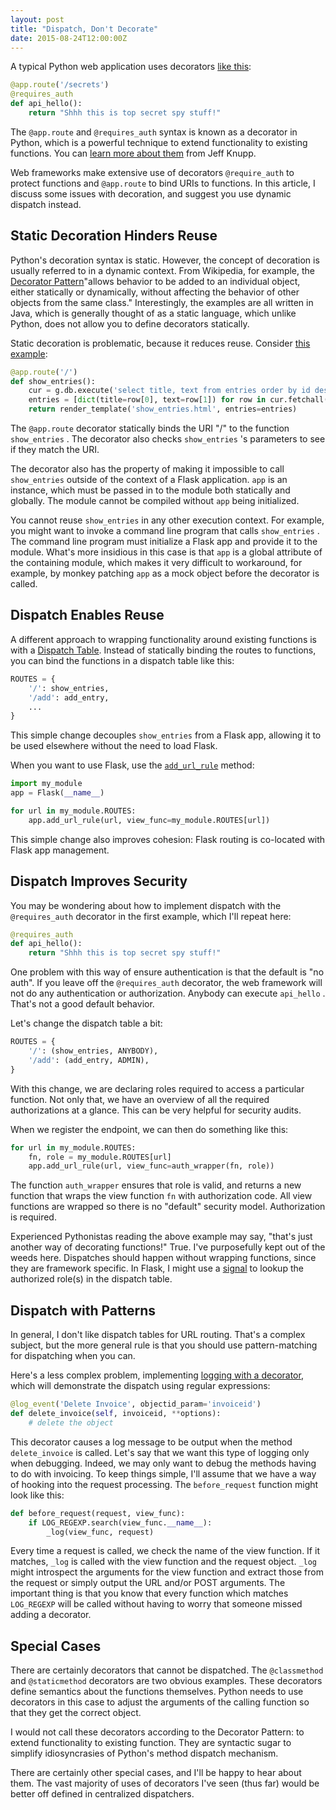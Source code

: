 ```yaml
---
layout: post
title: "Dispatch, Don't Decorate"
date: 2015-08-24T12:00:00Z
---
```


A typical Python web application uses decorators
[like this](http://n99.us/sgd):

```python
@app.route('/secrets')
@requires_auth
def api_hello():
    return "Shhh this is top secret spy stuff!"
```

The
 `@app.route`  and
 `@requires_auth`  syntax is known as a decorator in Python, which
is a powerful technique to extend functionality to existing functions.
You can
[learn more about them](http://n99.us/kaj) from Jeff Knupp.

Web frameworks make extensive use of
decorators
 `@require_auth`  to protect functions and
 `@app.route`  to bind URIs to functions.
In this article, I discuss some issues with decoration, and suggest you use
dynamic dispatch instead.

## Static Decoration Hinders Reuse

Python's decoration syntax is static. However, the concept of decoration is
usually referred to in a dynamic context. From Wikipedia, for example, the
[Decorator Pattern](http://n99.us/aay)"allows behavior to be added to an individual object,
either statically or dynamically, without affecting the behavior
of other objects from the same class." Interestingly, the examples are
all written in Java, which is generally thought of as a static language, which
unlike Python, does not allow you to define decorators statically.

Static decoration is problematic, because it reduces reuse. Consider
[this example](http://n99.us/gjj):

```python
@app.route('/')
def show_entries():
    cur = g.db.execute('select title, text from entries order by id desc')
    entries = [dict(title=row[0], text=row[1]) for row in cur.fetchall()]
    return render_template('show_entries.html', entries=entries)
```

The
 `@app.route`  decorator statically binds the URI "/" to the function
 `show_entries` . The decorator also checks
 `show_entries` 's parameters to see if they match the URI.

The decorator also has the property of making it impossible
to call
 `show_entries`  outside of the context of a Flask application.
 `app`  is an instance, which must be passed in to the module
both statically and globally. The module cannot be
compiled without
 `app`  being initialized.

You cannot reuse
 `show_entries`  in any other execution context. For example, you might want
to invoke a command line program that calls
 `show_entries` . The command line program must
initialize a Flask app and provide it to the module. What's
more insidious in this case is that
 `app`  is a global attribute of the containing module, which makes
it very difficult to workaround, for example, by monkey
patching
 `app`  as a mock object before the decorator is called.

## Dispatch Enables Reuse

A different approach to wrapping functionality around existing functions
is with a
[Dispatch Table](http://n99.us/igp). Instead of statically binding the routes to functions, you can bind
the functions in a dispatch table like this:

```python
ROUTES = {
    '/': show_entries,
    '/add': add_entry,
    ...
}
```

This simple change decouples
 `show_entries`  from a Flask app, allowing it to be used elsewhere
without the need to load Flask.

When you want to
use Flask, use the
[ `add_url_rule`](http://n99.us/gtc) method:

```python
import my_module
app = Flask(__name__)

for url in my_module.ROUTES:
    app.add_url_rule(url, view_func=my_module.ROUTES[url])
```

This simple change also improves cohesion: Flask routing is
co-located with Flask app management.

## Dispatch Improves Security

You may be wondering about how to implement
dispatch with the
 `@requires_auth`  decorator in the first example, which I'll repeat here:

```python
@requires_auth
def api_hello():
    return "Shhh this is top secret spy stuff!"
```

One problem with this way of ensure authentication is that
the default is "no auth". If you leave off the
 `@requires_auth`  decorator, the web framework will not do any authentication
or authorization. Anybody can execute
 `api_hello` . That's not a good default behavior.

Let's change the dispatch table a bit:

```python
ROUTES = {
    '/': (show_entries, ANYBODY),
    '/add': (add_entry, ADMIN),
}
```

With this change, we are declaring roles required to access
a particular function. Not only that, we have an overview of
all the required authorizations at a glance. This can be very
helpful for security audits.

When we register the endpoint, we can then do something
like this:

```python
for url in my_module.ROUTES:
    fn, role = my_module.ROUTES[url]
    app.add_url_rule(url, view_func=auth_wrapper(fn, role))
```

The function
 `auth_wrapper`  ensures that role is valid, and returns a new function that
wraps the view function
 `fn`  with authorization code. All view functions are wrapped
so there is no "default" security model. Authorization is
required.

Experienced Pythonistas reading the above example
may say, "that's just another way of decorating functions!" True.
I've purposefully
kept out of the weeds here. Dispatches should happen without
wrapping functions, since they
are framework specific. In Flask, I might use a
[signal](http://n99.us/par) to lookup the authorized role(s) in the dispatch table.

## Dispatch with Patterns

In general, I don't like dispatch tables for URL routing. That's
a complex subject, but the more general rule is that you should
use pattern-matching for dispatching when you can.

Here's a less complex problem, implementing
[logging with a decorator](http://n99.us/ksv), which will demonstrate the dispatch using regular
expressions:

```python
@log_event('Delete Invoice', objectid_param='invoiceid')
def delete_invoice(self, invoiceid, **options):
    # delete the object
```

This decorator causes a log message to be output when
the method
 `delete_invoice`  is called. Let's say that we want this type of logging only
when debugging. Indeed, we may only want to debug
the methods having to do with invoicing. To keep things
simple, I'll assume that we have a way of hooking into
the request processing. The
 `before_request`  function might look like this:

```python
def before_request(request, view_func):
    if LOG_REGEXP.search(view_func.__name__):
        _log(view_func, request)
```

Every time a request is called, we check the name of the view
function. If it matches,
 `_log`  is called with the view function and the request object.
 `_log`  might introspect the arguments for the view function
and extract those from the request or simply output the
URL and/or POST arguments. The important thing is that
you know that every function which matches
 `LOG_REGEXP`  will be called without having to worry that someone missed
adding a decorator.

## Special Cases

There are certainly decorators that cannot be dispatched. The
 `@classmethod`  and
 `@staticmethod`  decorators are two obvious examples. These decorators define
semantics about the functions themselves. Python needs
to use decorators in this case to adjust the arguments of the
calling function so that they get the correct object.

I would not call these decorators according to the Decorator
Pattern: to extend functionality to existing function. They
are syntactic sugar to simplify idiosyncrasies of Python's
method dispatch mechanism.

There are certainly other special cases, and I'll be happy
to hear about them. The vast majority of uses of decorators
I've seen (thus far) would be better off defined in centralized
dispatchers.


